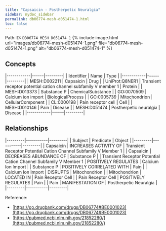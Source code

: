 ```yaml
---
title: "Capsaicin - Postherpetic Neuralgia"
sidebar: mydoc_sidebar
permalink: db06774-mesh-d051474-1.html
toc: false 
---
```



Path ID: `DB06774_MESH_D051474_1`
{% include image.html url="images/db06774-mesh-d051474-1.png" file="db06774-mesh-d051474-1.png" alt="db06774-mesh-d051474-1" %}

## Concepts

|------------|------|---------|
| Identifier | Name | Type    |
|------------|------|---------|
| MESH:D002211 | Capsaicin | Drug |
| UniProt:Q8NER1 | Transient receptor potential cation channel subfamily V member 1 | Protein |
| MESH:D013373 | Substance P | ChemicalSubstance |
| GO:0070509 | Calcium ion import | BiologicalProcess |
| GO:0005739 | Mitochondrion | CellularComponent |
| CL:0000198 | Pain receptor cell | Cell |
| MESH:D010146 | Pain | Disease |
| MESH:D051474 | Postherpetic neuralgia | Disease |
|------------|------|---------|

## Relationships

|---------|-----------|---------|
| Subject | Predicate | Object  |
|---------|-----------|---------|
| Capsaicin | INCREASES ACTIVITY OF | Transient Receptor Potential Cation Channel Subfamily V Member 1 |
| Capsaicin | DECREASES ABUNDANCE OF | Substance P |
| Transient Receptor Potential Cation Channel Subfamily V Member 1 | POSITIVELY REGULATES | Calcium Ion Import |
| Substance P | POSITIVELY CORRELATED WITH | Pain |
| Calcium Ion Import | DISRUPTS | Mitochondrion |
| Mitochondrion | LOCATED IN | Pain Receptor Cell |
| Pain Receptor Cell | POSITIVELY REGULATES | Pain |
| Pain | MANIFESTATION OF | Postherpetic Neuralgia |
|---------|-----------|---------|

Reference: 
  - [https://go.drugbank.com/drugs/DB06774#BE0001023](https://go.drugbank.com/drugs/DB06774#BE0001023)
  - [https://pubmed.ncbi.nlm.nih.gov/21852280/](https://pubmed.ncbi.nlm.nih.gov/21852280/)
